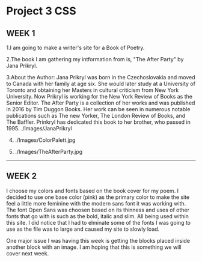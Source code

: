 # Project 3 CSS
## WEEK 1

1.I am going to make a writer's site for a Book of Poetry.

2.The book I am gathering my intformation from is, "The After Party" by Jana Prikryl.

3.About the Author:
  Jana Prikryl was born in the Czechoslovakia and moved to Canada with her family at age six. She would later study at a University of Toronto and obtaining her Masters in cultural criticism from New York University. Now Prikryl is working for the New York Review of Books as the Senior Editor.
  The After Party is a collection of her works and was published in 2016 by Tim Duggon Books. Her work can be seen in numerous notable publications such as The new Yorker, The London Review of Books, and The Baffler. Prinkryl has dedicated this book to her brother, who passed in 1995.
    ./Images/JanaPrikryl

4.   ./Images/ColorPalett.jpg

5.   ./Images/TheAfterParty.jpg

---
## WEEK 2

I choose my colors and fonts based on the book cover for my poem. I decided to use one base color (pink) as the primary color to make the site feel a little more feminine with the modern sans font it was working with. The font Open Sans was choosen based on its thinness and uses of other fonts that go with is such as the bold, italic and slim. All being used within this site. I did notice that I had to elminate some of the fonts I was going to use as the file was to large and caused my site to slowly load. 

One major issue I was having this week is getting the blocks placed inside another block with an image. I am hoping that this is something we will cover next week.
